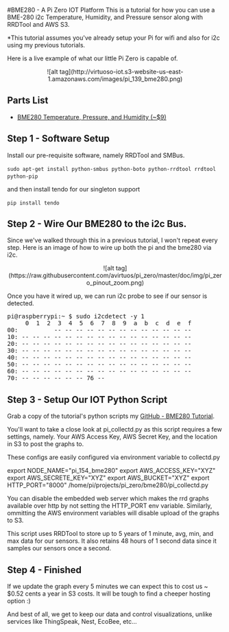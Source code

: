 #BME280 - A Pi Zero IOT Platform
This is a tutorial for how you can use a BME-280 i2c Temperature, Humidity, and Pressure sensor along with RRDTool and AWS S3.

*This tutorial assumes you've already setup your Pi for wifi and also for i2c using my previous tutorials.

Here is a live example of what our little Pi Zero is capable of. 

<center>![alt tag](http://virtuoso-iot.s3-website-us-east-1.amazonaws.com/images/pi_139_bme280.png)</center>

## Parts List

* <a href='https://www.amazon.com/Diymall-Pressure-Temperature-Sensor-Arduino/dp/B0118XCKTG'>BME280 Temperature, Pressure, and Humidity (~$9)</a>

## Step 1 - Software Setup

Install our pre-requisite software, namely RRDTool and SMBus.

`sudo apt-get install python-smbus python-boto python-rrdtool rrdtool python-pip`

and then install tendo for our singleton support

`pip install tendo`

## Step 2 - Wire Our BME280 to the i2c Bus.

Since we've walked through this in a previous tutorial, I won't repeat every step. Here is an image of how to wire up both the pi and the bme280 via i2c.

<center>![alt tag](https://raw.githubusercontent.com/avirtuos/pi_zero/master/doc/img/pi_zero_pinout_zoom.png)</center>

Once you have it wired up, we can run i2c probe to see if our sensor is detected.

<pre>
pi@raspberrypi:~ $ sudo i2cdetect -y 1
     0  1  2  3  4  5  6  7  8  9  a  b  c  d  e  f
00:          -- -- -- -- -- -- -- -- -- -- -- -- --
10: -- -- -- -- -- -- -- -- -- -- -- -- -- -- -- --
20: -- -- -- -- -- -- -- -- -- -- -- -- -- -- -- --
30: -- -- -- -- -- -- -- -- -- -- -- -- -- -- -- --
40: -- -- -- -- -- -- -- -- -- -- -- -- -- -- -- --
50: -- -- -- -- -- -- -- -- -- -- -- -- -- -- -- --
60: -- -- -- -- -- -- -- -- -- -- -- -- -- -- -- --
70: -- -- -- -- -- -- 76 --
</pre>

## Step 3 - Setup Our IOT Python Script

Grab a copy of the tutorial's python scripts my <a href='https://github.com/avirtuos/pi_zero/tree/master/bme280'>GitHub - BME280 Tutorial</a>.

You'll want to take a close look at pi_collectd.py as this script requires a few settings, namely. Your AWS Access Key, AWS Secret Key, and the location in S3 to post the graphs to.

These configs are easily configured via environment variable to collectd.py

export NODE_NAME="pi_154_bme280"
export AWS_ACCESS_KEY="XYZ"
export AWS_SECRETE_KEY="XYZ"
export AWS_BUCKET="XYZ"
export HTTP_PORT="8000"
/home/pi/projects/pi_zero/bme280/pi_collectd.py

You can disable the embedded web server which makes the rrd graphs available over http by not setting the HTTP_PORT env variable. Similarly, ommitting the AWS environment variables will disable upload of the graphs to S3.

This script uses RRDTool to store up to 5 years of 1 minute, avg, min, and max data for our sensors. It also retains 48 hours of 1 second data since it samples our sensors once a second.

## Step 4 - Finished

If we update the graph every 5 minutes we can expect this to cost us ~ $0.52 cents a year in S3 costs. It will be tough to find a cheeper hosting option :)

And best of all, we get to keep our data and control visualizations, unlike services like ThingSpeak, Nest, EcoBee, etc...


